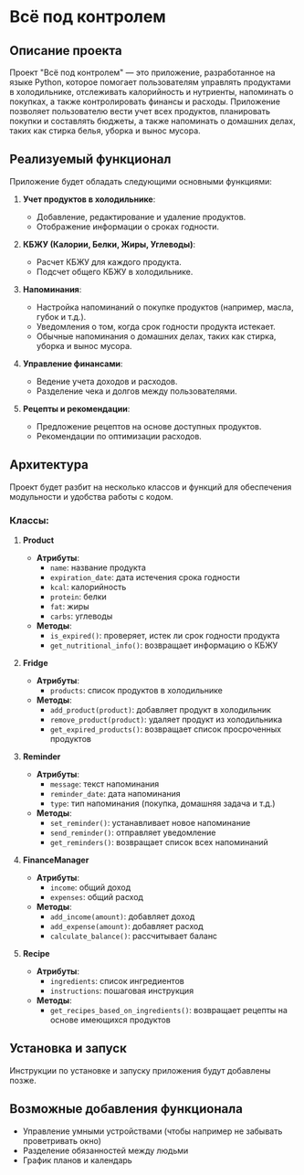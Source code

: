 # Всё под контролем

## Описание проекта
Проект "Всё под контролем" — это приложение, разработанное на языке Python, которое помогает пользователям управлять продуктами в холодильнике, отслеживать калорийность и нутриенты, напоминать о покупках, а также контролировать финансы и расходы. Приложение позволяет пользователю вести учет всех продуктов, планировать покупки и составлять бюджеты, а также напоминать о домашних делах, таких как стирка белья, уборка и вынос мусора.

## Реализуемый функционал
Приложение будет обладать следующими основными функциями:

1. **Учет продуктов в холодильнике**:
   - Добавление, редактирование и удаление продуктов.
   - Отображение информации о сроках годности.

2. **КБЖУ (Калории, Белки, Жиры, Углеводы)**:
   - Расчет КБЖУ для каждого продукта.
   - Подсчет общего КБЖУ в холодильнике.

3. **Напоминания**:
   - Настройка напоминаний о покупке продуктов (например, масла, губок и т.д.).
   - Уведомления о том, когда срок годности продукта истекает.
   - Обычные напоминания о домашних делах, таких как стирка, уборка и вынос мусора.

4. **Управление финансами**:
   - Ведение учета доходов и расходов.
   - Разделение чека и долгов между пользователями.

5. **Рецепты и рекомендации**:
   - Предложение рецептов на основе доступных продуктов.
   - Рекомендации по оптимизации расходов.

## Архитектура
Проект будет разбит на несколько классов и функций для обеспечения модульности и удобства работы с кодом.

### Классы:

1. **Product**
   - **Атрибуты**:
     - `name`: название продукта
     - `expiration_date`: дата истечения срока годности
     - `kcal`: калорийность
     - `protein`: белки
     - `fat`: жиры
     - `carbs`: углеводы
   - **Методы**:
     - `is_expired()`: проверяет, истек ли срок годности продукта
     - `get_nutritional_info()`: возвращает информацию о КБЖУ

2. **Fridge**
   - **Атрибуты**:
     - `products`: список продуктов в холодильнике
   - **Методы**:
     - `add_product(product)`: добавляет продукт в холодильник
     - `remove_product(product)`: удаляет продукт из холодильника
     - `get_expired_products()`: возвращает список просроченных продуктов

3. **Reminder**
   - **Атрибуты**:
     - `message`: текст напоминания
     - `reminder_date`: дата напоминания
     - `type`: тип напоминания (покупка, домашняя задача и т.д.)
   - **Методы**:
     - `set_reminder()`: устанавливает новое напоминание
     - `send_reminder()`: отправляет уведомление
     - `get_reminders()`: возвращает список всех напоминаний

4. **FinanceManager**
   - **Атрибуты**:
     - `income`: общий доход
     - `expenses`: общий расход
   - **Методы**:
     - `add_income(amount)`: добавляет доход
     - `add_expense(amount)`: добавляет расход
     - `calculate_balance()`: рассчитывает баланс

5. **Recipe**
   - **Атрибуты**:
     - `ingredients`: список ингредиентов
     - `instructions`: пошаговая инструкция
   - **Методы**:
     - `get_recipes_based_on_ingredients()`: возвращает рецепты на основе имеющихся продуктов

## Установка и запуск
Инструкции по установке и запуску приложения будут добавлены позже.

## Возможные добавления функционала
- Управление умными устройствами (чтобы например не забывать проветривать окно)
- Разделение обязанностей между людьми
- График планов и календарь 